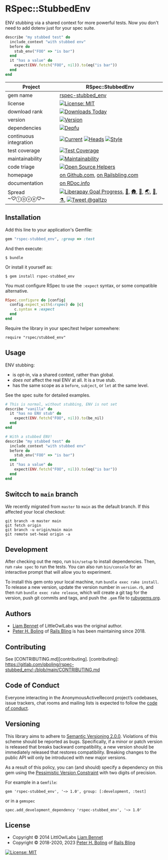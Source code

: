 # RSpec::StubbedEnv

ENV stubbing via a shared context for more powerful tests.  Now you don't need to add dotenv just for your spec suite.

```ruby
describe "my stubbed test" do
  include_context "with stubbed env"
  before do
    stub_env("FOO" => "is bar")
  end
  it "has a value" do
    expect(ENV.fetch("FOO", nil)).to(eq("is bar"))
  end
end
```

| Project                | RSpec::StubbedEnv                                                                                                                                                                    |
|------------------------|--------------------------------------------------------------------------------------------------------------------------------------------------------------------------------------|
| gem name               | [rspec-stubbed_env](https://rubygems.org/gems/rspec-stubbed_env)                                                                                                                     |
| license                | [![License: MIT](https://img.shields.io/badge/License-MIT-green.svg)](https://opensource.org/licenses/MIT)                                                                           |
| download rank          | [![Downloads Today](https://img.shields.io/gem/rd/rspec-stubbed_env.svg)](https://github.com/pboling/rspec-stubbed_env)                                                              |
| version                | [![Version](https://img.shields.io/gem/v/rspec-stubbed_env.svg)](https://rubygems.org/gems/rspec-stubbed_env)                                                                        |
| dependencies           | [![Depfu][depfu-img]][depfu]                                                                                                                                                         |
| continuous integration | [![Current][🚎cwfi]][🚎cwf] [![Heads][🖐hwfi]][🖐hwf] [![Style][🧮swfi]][🧮swf]                                                                                                      |
| test coverage          | [![Test Coverage][cc-covi]][cc-cov]                                                                                                                                                  |
| maintainability        | [![Maintainability](https://api.codeclimate.com/v1/badges/07a1d53634c61154efae/maintainability)](https://codeclimate.com/github/pboling/rspec-stubbed_env/maintainability)           |
| code triage            | [![Open Source Helpers](https://www.codetriage.com/pboling/rspec-stubbed_env/badges/users.svg)](https://www.codetriage.com/pboling/rspec-stubbed_env)                                |
| homepage               | [on Github.com][homepage], [on Railsbling.com][blogpage]                                                                                                                             |
| documentation          | [on RDoc.info][documentation]                                                                                                                                                        |
| Spread ~♡ⓛⓞⓥⓔ♡~        | [![Liberapay Goal Progress][⛳liberapay-img]][⛳liberapay], [🧊][🧊berg], [🛖][🛖hut], [🧪][🧪lab], [🌏][aboutme], [👼][angellist], [⚗️][devto], [![Tweet @galtzo][followme]][twitter] |

[🚎cwf]: https://github.com/pboling/rspec-stubbed_env/actions/workflows/current.yml
[🚎cwfi]: https://github.com/pboling/rspec-stubbed_env/actions/workflows/current.yml/badge.svg
[🖐hwf]: https://github.com/pboling/rspec-stubbed_env/actions/workflows/heads.yml
[🖐hwfi]: https://github.com/pboling/rspec-stubbed_env/actions/workflows/heads.yml/badge.svg
[🧮swf]: https://github.com/pboling/rspec-stubbed_env/actions/workflows/style.yml
[🧮swfi]: https://github.com/pboling/rspec-stubbed_env/actions/workflows/style.yml/badge.svg

## Installation

Add this line to your application's Gemfile:

```ruby
gem "rspec-stubbed_env", :group => :test
```

And then execute:

    $ bundle

Or install it yourself as:

    $ gem install rspec-stubbed_env


You must configure RSpec to use the `:expect` syntax, or some compatible alternative.

```ruby
RSpec.configure do |config|
  config.expect_with(:rspec) do |c|
    c.syntax = :expect
  end
end
```

Require the library in your spec/test helper somewhere:
```
require "rspec/stubbed_env"
```

## Usage

ENV stubbing:

  - is opt-in, via a shared context, rather than global.
  - *does not* affect the real ENV at all.  It is a true stub.
  - has the same scope as a `before`, `subject`, or `let` at the same level.

See the spec suite for detailed examples.

```ruby
# This is normal, without stubbing, ENV is not set
describe "vanilla" do
  it "has no ENV stub" do
    expect(ENV.fetch("FOO", nil)).to(be_nil)
  end
end

# With a stubbed ENV!
describe "my stubbed test" do
  include_context "with stubbed env"
  before do
    stub_env("FOO" => "is bar")
  end
  it "has a value" do
    expect(ENV.fetch("FOO", nil)).to(eq("is bar"))
  end
end
```

## Switcch to `main` branch

We recently migrated from `master` to `main` as the default branch.  If this affected your local checkout:
```shell
git branch -m master main
git fetch origin
git branch -u origin/main main
git remote set-head origin -a
```

## Development

After checking out the repo, run `bin/setup` to install dependencies. Then, run `rake spec` to run the tests. You can also run `bin/console` for an interactive prompt that will allow you to experiment.

To install this gem onto your local machine, run `bundle exec rake install`. To release a new version, update the version number in `version.rb`, and then run `bundle exec rake release`, which will create a git tag for the version, push git commits and tags, and push the `.gem` file to [rubygems.org](https://rubygems.org).

## Authors

* [Liam Bennet](https://github.com/ljkbennett) of LittleOwlLabs was the original author.
* [Peter H. Boling][peterboling] of [Rails Bling][railsbling] is has been maintaining since 2018.

## Contributing

See [CONTRIBUTING.md][contributing].
[contributing]: https://gitlab.com/pboling/rspec-stubbed_env/-/blob/main/CONTRIBUTING.md

## Code of Conduct

Everyone interacting in the AnonymousActiveRecord project’s codebases, issue trackers, chat rooms and mailing lists is expected to follow the [code of conduct](https://github.com/pboling/rspec-stubbed_env/blob/main/CODE_OF_CONDUCT.md).

## Versioning

This library aims to adhere to [Semantic Versioning 2.0.0][semver].
Violations of this scheme should be reported as bugs. Specifically,
if a minor or patch version is released that breaks backward
compatibility, a new version should be immediately released that
restores compatibility. Breaking changes to the public API will
only be introduced with new major versions.

As a result of this policy, you can (and should) specify a
dependency on this gem using the [Pessimistic Version Constraint][pvc] with two digits of precision.

For example in a `Gemfile`:

    gem 'rspec-stubbed_env', '~> 1.0', group: [:development, :test]

or in a `gemspec`

    spec.add_development_dependency 'rspec-stubbed_env', '~> 1.0'

## License

* Copyright © 2014 LittlOwlLabs [Liam Bennet](https://github.com/ljkbennett)
* Copyright © 2018-2020, 2023 [Peter H. Boling][peterboling] of [Rails Bling][railsbling]

[![License: MIT](https://img.shields.io/badge/License-MIT-green.svg)](https://opensource.org/licenses/MIT)

[aboutme]: https://about.me/peter.boling
[angellist]: https://angel.co/peter-boling
[blogpage]: http://www.railsbling.com/tags/rspec-stubbed_env/
[cc-cov]: https://codeclimate.com/github/pboling/rspec-stubbed_env/test_coverage
[cc-covi]: https://api.codeclimate.com/v1/badges/07a1d53634c61154efae/test_coverage
[depfu]: https://depfu.com/github/pboling/rspec-stubbed_env?project_id=5884
[depfu-img]: https://badges.depfu.com/badges/a48948dd503f23a440f2c17910563f43/count.svg
[devto]: https://dev.to/galtzo
[documentation]: http://rdoc.info/github/pboling/rspec-stubbed_env/frames
[followme]: https://img.shields.io/twitter/follow/galtzo.svg?style=social&label=Follow
[homepage]: https://github.com/pboling/rspec-stubbed_env/
[license]: LICENSE.txt
[peterboling]: http://www.peterboling.com
[pvc]: http://guides.rubygems.org/patterns/#pessimistic-version-constraint
[railsbling]: http://www.railsbling.com
[semver]: http://semver.org/
[twitter]: http://twitter.com/galtzo
[🧊berg]: https://codeberg.org/pboling
[🛖hut]: https://sr.ht/~galtzo/
[🧪lab]: https://gitlab.com/pboling
[⛳liberapay]: https://liberapay.com/pboling/donate
[⛳liberapay-img]: https://img.shields.io/liberapay/goal/pboling.svg?logo=liberapay
